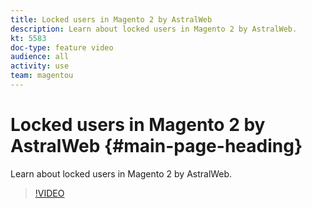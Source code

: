 ```yaml
---
title: Locked users in Magento 2 by AstralWeb
description: Learn about locked users in Magento 2 by AstralWeb.
kt: 5583
doc-type: feature video
audience: all
activity: use
team: magentou
---
```


# Locked users in Magento 2 by AstralWeb {#main-page-heading}

Learn about locked users in Magento 2 by AstralWeb.

>[!VIDEO](https://video.tv.adobe.com/v/35742?quality=12&learn=on)
